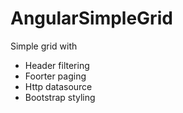 # AngularSimpleGrid

Simple grid with
* Header filtering
* Foorter paging
* Http datasource
* Bootstrap styling